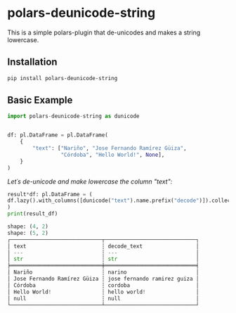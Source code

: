 # polars-deunicode-string

This is a simple polars-plugin that de-unicodes and makes a string lowercase.

## Installation

```bash
pip install polars-deunicode-string
```

## Basic Example

```python
import polars-deunicode-string as dunicode


df: pl.DataFrame = pl.DataFrame(
    {
        "text": ["Nariño", "Jose Fernando Ramírez Güiza",
                 "Córdoba", "Hello World!", None],
    }
)

```

_Let´s de-unicode and make lowercase the column "text":_


```python
result*df: pl.DataFrame = (
df.lazy().with_columns([dunicode("text").name.prefix("decode")]).collect()
)
print(result_df)

shape: (4, 2)
shape: (5, 2)
┌─────────────────────────────┬─────────────────────────────┐
│ text                        ┆ decode_text                 │
│ ---                         ┆ ---                         │
│ str                         ┆ str                         │
╞═════════════════════════════╪═════════════════════════════╡
│ Nariño                      ┆ narino                      │
│ Jose Fernando Ramírez Güiza ┆ jose fernando ramirez guiza │
│ Córdoba                     ┆ cordoba                     │
│ Hello World!                ┆ hello world!                │
│ null                        ┆ null                        │
└─────────────────────────────┴─────────────────────────────┘
```
